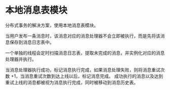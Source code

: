 # 本地消息表模块

分布式事务的解决方案，使用本地消息表模块。

当用户发布一条消息时，该消息对应的消息处理器不会立即被执行，而是先将该消息保存到消息日志表中。

一个单独的线程会定时扫描消息日志表，提取未完成的消息，并实例化对应的消息处理器并执行。

当消息处理器执行成功，标记消息执行完成，如果消息处理失败，则将消息重试次数 +1，当消息重试次数到达上线以后，标记消息完成。
成功执行的消息以及达到重试上线的消息都被视为消息执行完成，同时被移动到消息历史表。